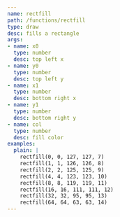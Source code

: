 ```yaml
---
name: rectfill
path: /functions/rectfill
type: draw
desc: fills a rectangle
args:
- name: x0
  type: number
  desc: top left x
- name: y0
  type: number
  desc: top left y
- name: x1
  type: number
  desc: bottom right x
- name: y1
  type: number
  desc: bottom right y
- name: col
  type: number
  desc: fill color
examples:
  plain: |
    rectfill(0, 0, 127, 127, 7)
    rectfill(1, 1, 126, 126, 8)
    rectfill(2, 2, 125, 125, 9)
    rectfill(4, 4, 123, 123, 10)
    rectfill(8, 8, 119, 119, 11)
    rectfill(16, 16, 111, 111, 12)
    rectfill(32, 32, 95, 95, 13)
    rectfill(64, 64, 63, 63, 14)
---
```


